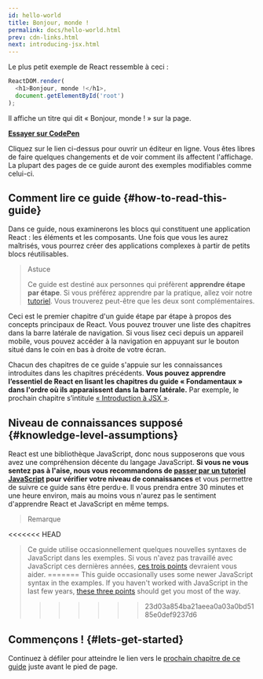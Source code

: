 ```yaml
---
id: hello-world
title: Bonjour, monde !
permalink: docs/hello-world.html
prev: cdn-links.html
next: introducing-jsx.html
---
```


Le plus petit exemple de React ressemble à ceci :

```js
ReactDOM.render(
  <h1>Bonjour, monde !</h1>,
  document.getElementById('root')
);
```

Il affiche un titre qui dit « Bonjour, monde ! » sur la page.

**[Essayer sur CodePen](codepen://hello-world)**

Cliquez sur le lien ci-dessus pour ouvrir un éditeur en ligne. Vous êtes libres de faire quelques changements et de voir comment ils affectent l'affichage. La plupart des pages de ce guide auront des exemples modifiables comme celui-ci.


## Comment lire ce guide {#how-to-read-this-guide}

Dans ce guide, nous examinerons les blocs qui constituent une application React : les éléments et les composants. Une fois que vous les aurez maîtrisés, vous pourrez créer des applications complexes à partir de petits blocs réutilisables.

>Astuce
>
>Ce guide est destiné aux personnes qui préfèrent **apprendre étape par étape**. Si vous préférez apprendre par la pratique, allez voir notre [tutoriel](/tutorial/tutorial.html). Vous trouverez peut-être que les deux sont complémentaires.

Ceci est le premier chapitre d'un guide étape par étape à propos des concepts principaux de React. Vous pouvez trouver une liste des chapitres dans la barre latérale de navigation. Si vous lisez ceci depuis un appareil mobile, vous pouvez accéder à la navigation en appuyant sur le bouton situé dans le coin en bas à droite de votre écran.

Chacun des chapitres de ce guide s'appuie sur les connaissances introduites dans les chapitres précédents. **Vous pouvez apprendre l’essentiel de React en lisant les chapitres du guide « Fondamentaux » dans l'ordre où ils apparaissent dans la barre latérale.** Par exemple, le prochain chapitre s’intitule [« Introduction à JSX »](/docs/introducing-jsx.html).

## Niveau de connaissances supposé {#knowledge-level-assumptions}

React est une bibliothèque JavaScript, donc nous supposerons que vous avez une compréhension décente du langage JavaScript. **Si vous ne vous sentez pas à l'aise, nous vous recommandons de [passer par un tutoriel JavaScript](https://developer.mozilla.org/fr/docs/Web/JavaScript/Une_réintroduction_à_JavaScript) pour vérifier votre niveau de connaissances** et vous permettre de suivre ce guide sans être perdu·e. Il vous prendra entre 30 minutes et une heure environ, mais au moins vous n'aurez pas le sentiment d'apprendre React et JavaScript en même temps.

>Remarque
>
<<<<<<< HEAD
>Ce guide utilise occasionnellement quelques nouvelles syntaxes de JavaScript dans les exemples. Si vous n'avez pas travaillé avec JavaScript ces dernières années, [ces trois points](https://gist.github.com/gaearon/683e676101005de0add59e8bb345340c) devraient vous aider.
=======
>This guide occasionally uses some newer JavaScript syntax in the examples. If you haven't worked with JavaScript in the last few years, [these three points](https://gist.github.com/gaearon/683e676101005de0add59e8bb345340c) should get you most of the way.
>>>>>>> 23d03a854ba21aeea0a03a0bd5185e0def9237d6


## Commençons ! {#lets-get-started}

Continuez à défiler pour atteindre le lien vers le [prochain chapitre de ce guide](/docs/introducing-jsx.html) juste avant le pied de page.
